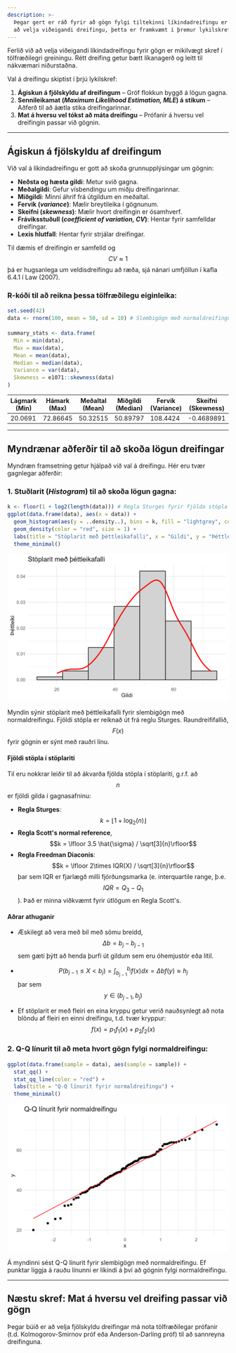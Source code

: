 ```yaml
---
description: >-
  Þegar gert er ráð fyrir að gögn fylgi tiltekinni líkindadreifingu er mikilvægt
  að velja viðeigandi dreifingu, þetta er framkvæmt í þremur lykilskrefum.
---
```


Ferlið við að velja viðeigandi líkindadreifingu fyrir gögn er mikilvægt skref í tölfræðilegri
greiningu. Rétt dreifing getur bætt líkanagerð og leitt til nákvæmari niðurstaðna.

Val á dreifingu skiptist í þrjú lykilskref:

1. **Ágiskun á fjölskyldu af dreifingum** – Gróf flokkun byggð á lögun gagna.
2. **Sennileikamat (*Maximum Likelihood Estimation, MLE*) á stikum** – Aðferð til að áætla stika
   dreifingarinnar.
3. **Mat á hversu vel tókst að máta dreifingu** – Prófanir á hversu vel dreifingin passar við
   gögnin.

---

## Ágiskun á fjölskyldu af dreifingum

Við val á líkindadreifingu er gott að skoða grunnupplýsingar um gögnin:

- **Neðsta og hæsta gildi**: Metur svið gagna.
- **Meðalgildi**: Gefur vísbendingu um miðju dreifingarinnar.
- **Miðgildi**: Minni áhrif frá útgildum en meðaltal.
- **Fervik (*variance*)**: Mælir breytileika í gögnunum.
- **Skeifni (*skewness*)**: Mælir hvort dreifingin er ósamhverf.
- **Fráviksstuðull (*coefficient of variation, CV*)**: Hentar fyrir samfelldar dreifingar.
- **Lexis hlutfall**: Hentar fyrir strjálar dreifingar.

Til dæmis ef dreifingin er samfelld og $$CV \approx 1$$ þá er hugsanlega um
veldisdreifingu að ræða, sjá nánari umfjöllun í kafla 6.4.1 í Law (2007).

### R-kóði til að reikna þessa tölfræðilegu eiginleika:

```r
set.seed(42)
data <- rnorm(100, mean = 50, sd = 10) # Slembigögn með normaldreifingu

summary_stats <- data.frame(
  Min = min(data),
  Max = max(data),
  Mean = mean(data),
  Median = median(data),
  Variance = var(data),
  Skewness = e1071::skewness(data)
)
```

| Lágmark (Min) | Hámark (Max) | Meðaltal (Mean) | Miðgildi (Median) | Fervik (Variance) | Skeifni (Skewness) |
|---------------|--------------|-----------------|-------------------|-------------------|--------------------|
| 20.0691       | 72.86645     | 50.32515        | 50.89797          | 108.4424          | -0.4689891         |

---

## Myndrænar aðferðir til að skoða lögun dreifingar

Myndræn framsetning getur hjálpað við val á dreifingu. Hér eru tvær gagnlegar aðferðir:

### 1. **Stuðlarit (*Histogram*)** til að skoða lögun gagna:

```r
k <- floor(1 + log2(length(data))) # Regla Sturges fyrir fjölda stöpla í stöplariti
ggplot(data.frame(data), aes(x = data)) +
  geom_histogram(aes(y = ..density..), bins = k, fill = "lightgrey", color = "black") +
  geom_density(color = "red", size = 1) +
  labs(title = "Stöplarit með þéttleikafalli", x = "Gildi", y = "Þéttleiki") +
  theme_minimal()
```

![Stöplarit með þéttleikafalli](figs/distribution_histogram.jpg)

Myndin sýnir stöplarit með þéttleikafalli fyrir slembigögn með normaldreifingu. Fjöldi stöpla er
reiknað út frá reglu Sturges. Raundreififallið, $$F(x)$$ fyrir gögnin er sýnt með rauðri línu.

#### Fjöldi stöpla í stöplariti

Til eru nokkrar leiðir til að ákvarða fjölda stöpla í stöplariti, g.r.f. að
$$n$$ er fjöldi gilda í gagnasafninu:

- **Regla Sturges**: $$ k = \lfloor 1 + \log_2(n)  \rfloor $$
- **Regla Scott's normal reference**, $$k = \lfloor 3.5 \hat{\sigma} / \sqrt[3]{n}\rfloor$$
- **Regla Freedman Diaconis**: $$k = \lfloor 2\times  IQR(X) / \sqrt[3]{n}\rfloor$$ þar sem IQR
  er fjarlægð milli fjórðungsmarka (e. interquartile range, þ.e. $$IQR=Q_3-Q_1$$). Það er minna
  viðkvæmt fyrir útlögum en Regla Scott's.

#### Aðrar athuganir

- Æskilegt að vera með bil með sömu breidd, $$\Delta b = b_{j}-b_{j-1}$$ sem gæti þýtt að henda 
  þurfi út gildum sem eru óhemjustór eða lítil.

- $$P(b_{j-1}\le X < b_j) = \int_{b_{j-1}}^{b_j}f(x)dx=\Delta b f(y)\approx h_j$$ 
  þar sem $$y\in(b_{j-1},b_j)$$

- Ef stöplarit er með fleiri en eina kryppu getur verið nauðsynlegt að
  nota blöndu af fleiri en einni dreifingu, t.d. tvær kryppur:
  $$f(x) = p_1 f_1(x) + p_2 f_2(x)$$

### 2. **Q-Q línurit** til að meta hvort gögn fylgi normaldreifingu:

```r
ggplot(data.frame(sample = data), aes(sample = sample)) +
  stat_qq() +
  stat_qq_line(color = "red") +
  labs(title = "Q-Q línurit fyrir normaldreifingu") +
  theme_minimal()
```

![Q-Q línurit fyrir normaldreifingu](figs/distribution_qq.jpg)

Á myndinni sést Q-Q línurit fyrir slembigögn með normaldreifingu. Ef punktar liggja á rauðu línunni
er líkindi á því að gögnin fylgi normaldreifingu.


---

## Næstu skref: Mat á hversu vel dreifing passar við gögn

Þegar búið er að velja fjölskyldu dreifingar má nota tölfræðilegar prófanir (t.d. Kolmogorov-Smirnov
próf eða Anderson-Darling próf) til að sannreyna dreifinguna.
